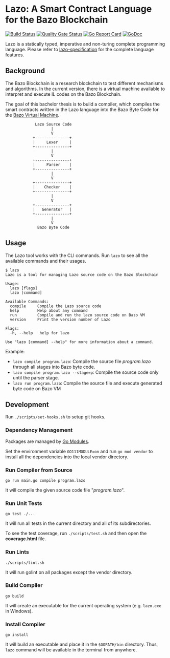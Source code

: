# Lazo: A Smart Contract Language for the Bazo Blockchain

[![Build Status](https://travis-ci.org/bazo-blockchain/lazo.svg?branch=master)](https://travis-ci.org/bazo-blockchain/lazo)
[![Quality Gate Status](https://sonarcloud.io/api/project_badges/measure?project=bazo-blockchain_lazo&metric=alert_status)](https://sonarcloud.io/dashboard?id=bazo-blockchain_lazo)
[![Go Report Card](https://goreportcard.com/badge/github.com/bazo-blockchain/lazo)](https://goreportcard.com/report/github.com/bazo-blockchain/lazo)
[![GoDoc](https://godoc.org/github.com/bazo-blockchain/lazo?status.svg)](https://godoc.org/github.com/bazo-blockchain/lazo)

Lazo is a statically typed, imperative and non-turing complete programming language.
Please refer to [lazo-specification](https://github.com/bazo-blockchain/lazo-specification) for the complete language features.

## Background

The Bazo Blockchain is a research blockchain to test different mechanisms and algorithms. 
In the current version, there is a virtual machine available to interpret and execute IL codes on the Bazo Blockchain.

The goal of this bachelor thesis is to build a compiler, which compiles the smart contracts written in the Lazo language 
into the Bazo Byte Code for the [Bazo Virtual Machine](https://github.com/bazo-blockchain/bazo-vm).

                 Lazo Source Code
                        |
                        V               
                +---------------+
                |     Lexer     |
                +---------------+
                        |
                        V
                +---------------+
                |     Parser    |
                +---------------+
                        |
                        V
                +---------------+
                |    Checker    |
                +---------------+
                        |
                        V
                +---------------+
                |   Generator   |
                +---------------+                
                        |
                        V
                  Bazo Byte Code

## Usage

The Lazo tool works with the CLI commands.
Run `lazo` to see all the available commands and their usages.

    $ lazo
    Lazo is a tool for managing Lazo source code on the Bazo Blockchain
    
    Usage:
      lazo [flags]
      lazo [command]
    
    Available Commands:
      compile     Compile the Lazo source code
      help        Help about any command
      run         Compile and run the lazo source code on Bazo VM
      version     Print the version number of Lazo
    
    Flags:
      -h, --help   help for lazo
    
    Use "lazo [command] --help" for more information about a command.

Example:
* `lazo compile program.lazo`: Compile the source file *program.lazo* through all stages into Bazo byte code.
* `lazo compile program.lazo --stage=p`: Compile the source code only until the parser stage.
* `lazo run program.lazo`: Compile the source file and execute generated byte code on Bazo VM
                
## Development

Run `./scripts/set-hooks.sh` to setup git hooks.

###  Dependency Management

Packages are managed by [Go Modules](https://github.com/golang/go/wiki/Modules). 

Set the environment variable `GO111MODULE=on` and run `go mod vendor` 
to install all the dependencies into the local vendor directory.

### Run Compiler from Source

    go run main.go compile program.lazo

It will compile the given source code file "*program.lazo*".

### Run Unit Tests

    go test ./... 

It will run all tests in the current directory and all of its subdirectories.

To see the test coverage, run `./scripts/test.sh` and then open the **coverage.html** file.

### Run Lints

    ./scripts/lint.sh
    
It will run golint on all packages except the vendor directory.

### Build Compiler

    go build 

It will create an executable for the current operating system (e.g. `lazo.exe` in Windows).

### Install Compiler

    go install
    
It will build an executable and place it in the `$GOPATH/bin` directory.
Thus, `lazo` command will be available in the terminal from anywhere.

